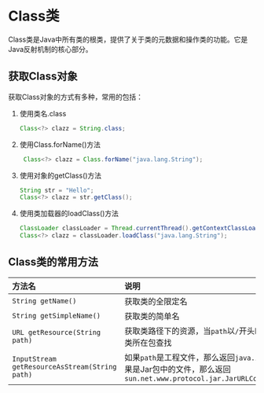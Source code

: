 # Class类

Class类是Java中所有类的根类，提供了关于类的元数据和操作类的功能。它是Java反射机制的核心部分。

## 获取Class对象

获取Class对象的方式有多种，常用的包括：

1. 使用类名.class

   ```java
   Class<?> clazz = String.class;
   ```

2. 使用Class.forName()方法

   ```java
    Class<?> clazz = Class.forName("java.lang.String");
    ```

3. 使用对象的getClass()方法

    ```java
    String str = "Hello";
    Class<?> clazz = str.getClass();
    ```

4. 使用类加载器的loadClass()方法

    ```java
    ClassLoader classLoader = Thread.currentThread().getContextClassLoader();
    Class<?> clazz = classLoader.loadClass("java.lang.String");
    ```

## Class类的常用方法

| 方法名 | 说明 |
|:-----|:----|
| `String getName()` | 获取类的全限定名 |
| `String getSimpleName()` | 获取类的简单名 |
| `URL getResource(String path)` | 获取类路径下的资源，当`path`以`/`开头时，从`classpath`查找，否则从类所在包查找 |
| `InputStream getResourceAsStream(String path)` | 如果`path`是工程文件，那么返回`java.io.BufferedInputStream`。如果是Jar包中的文件，那么返回`sun.net.www.protocol.jar.JarURLConnection$JarURLInputStream` |
